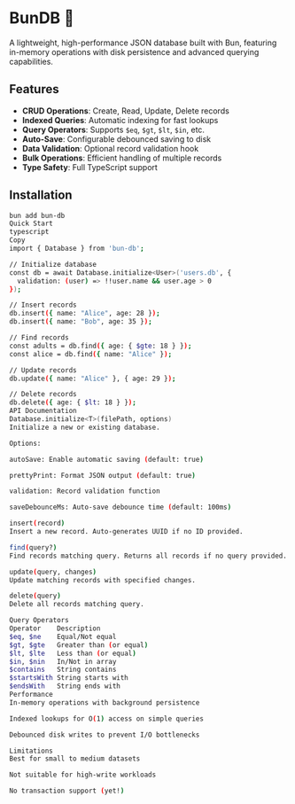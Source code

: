# BunDB 🚀

A lightweight, high-performance JSON database built with Bun, featuring in-memory operations with disk persistence and advanced querying capabilities.

## Features

- **CRUD Operations**: Create, Read, Update, Delete records
- **Indexed Queries**: Automatic indexing for fast lookups
- **Query Operators**: Supports `$eq`, `$gt`, `$lt`, `$in`, etc.
- **Auto-Save**: Configurable debounced saving to disk
- **Data Validation**: Optional record validation hook
- **Bulk Operations**: Efficient handling of multiple records
- **Type Safety**: Full TypeScript support

## Installation

```bash
bun add bun-db
Quick Start
typescript
Copy
import { Database } from 'bun-db';

// Initialize database
const db = await Database.initialize<User>('users.db', {
  validation: (user) => !!user.name && user.age > 0
});

// Insert records
db.insert({ name: "Alice", age: 28 });
db.insert({ name: "Bob", age: 35 });

// Find records
const adults = db.find({ age: { $gte: 18 } });
const alice = db.find({ name: "Alice" });

// Update records
db.update({ name: "Alice" }, { age: 29 });

// Delete records
db.delete({ age: { $lt: 18 } });
API Documentation
Database.initialize<T>(filePath, options)
Initialize a new or existing database.

Options:

autoSave: Enable automatic saving (default: true)

prettyPrint: Format JSON output (default: true)

validation: Record validation function

saveDebounceMs: Auto-save debounce time (default: 100ms)

insert(record)
Insert a new record. Auto-generates UUID if no ID provided.

find(query?)
Find records matching query. Returns all records if no query provided.

update(query, changes)
Update matching records with specified changes.

delete(query)
Delete all records matching query.

Query Operators
Operator	Description
$eq, $ne	Equal/Not equal
$gt, $gte	Greater than (or equal)
$lt, $lte	Less than (or equal)
$in, $nin	In/Not in array
$contains	String contains
$startsWith	String starts with
$endsWith	String ends with
Performance
In-memory operations with background persistence

Indexed lookups for O(1) access on simple queries

Debounced disk writes to prevent I/O bottlenecks

Limitations
Best for small to medium datasets

Not suitable for high-write workloads

No transaction support (yet!)